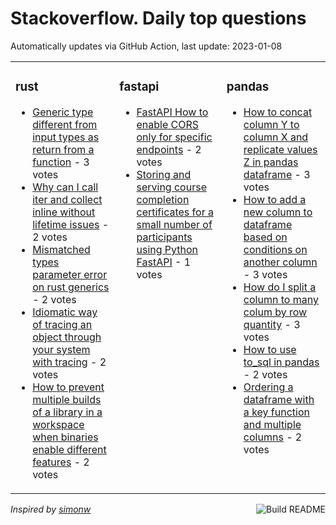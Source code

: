 # Stackoverflow. Daily top questions 

Automatically updates via GitHub Action, last update: <!-- date starts -->2023-01-08<!-- date ends -->


<table><tr><td valign="top" width="33%">

### rust
<!-- rust starts -->
* [Generic type different from input types as return from a function](https://stackoverflow.com/questions/75045018/generic-type-different-from-input-types-as-return-from-a-function) - 3 votes
* [Why can I call iter and collect inline without lifetime issues](https://stackoverflow.com/questions/75041582/why-can-i-call-iter-and-collect-inline-without-lifetime-issues) - 2 votes
* [Mismatched types parameter error on rust generics](https://stackoverflow.com/questions/75038278/mismatched-types-parameter-error-on-rust-generics) - 2 votes
* [Idiomatic way of tracing an object through your system with tracing](https://stackoverflow.com/questions/75047315/idiomatic-way-of-tracing-an-object-through-your-system-with-tracing) - 2 votes
* [How to prevent multiple builds of a library in a workspace when binaries enable different features](https://stackoverflow.com/questions/75046725/how-to-prevent-multiple-builds-of-a-library-in-a-workspace-when-binaries-enable) - 2 votes
<!-- rust ends -->
</td><td valign="top" width="34%">


### fastapi
<!-- fastapi starts -->
* [FastAPI How to enable CORS only for specific endpoints](https://stackoverflow.com/questions/75048244/fastapi-how-to-enable-cors-only-for-specific-endpoints) - 2 votes
* [Storing and serving course completion certificates for a small number of participants using Python FastAPI](https://stackoverflow.com/questions/75038185/storing-and-serving-course-completion-certificates-for-a-small-number-of-partici) - 1 votes
<!-- fastapi ends -->
</td><td valign="top" width="34%">


### pandas
<!-- pandas starts -->
* [How to concat column Y to column X and replicate values Z in pandas dataframe](https://stackoverflow.com/questions/75039860/how-to-concat-column-y-to-column-x-and-replicate-values-z-in-pandas-dataframe) - 3 votes
* [How to add a new column to dataframe based on conditions on another column](https://stackoverflow.com/questions/75047527/how-to-add-a-new-column-to-dataframe-based-on-conditions-on-another-column) - 3 votes
* [How do I split a column to many colum by row quantity](https://stackoverflow.com/questions/75040669/how-do-i-split-a-column-to-many-colum-by-row-quantity) - 3 votes
* [How to use to_sql in pandas](https://stackoverflow.com/questions/75047288/how-to-use-to-sql-in-pandas) - 2 votes
* [Ordering a dataframe with a key function and multiple columns](https://stackoverflow.com/questions/75041692/ordering-a-dataframe-with-a-key-function-and-multiple-columns) - 2 votes
<!-- pandas ends -->
</td></tr></table>

<a href="https://github.com/hp0404/hp0404/actions"><img src="https://github.com/hp0404/hp0404/workflows/Build%20README/badge.svg" align="right" alt="Build README"></a> <p>*Inspired by  [simonw](https://github.com/simonw/simonw)*</p>
